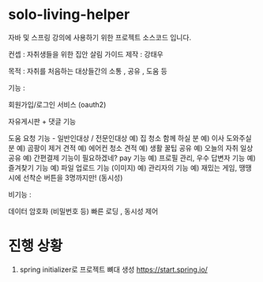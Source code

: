 # solo-living-helper
자바 및 스프링 강의에 사용하기 위한 프로젝트 소스코드 입니다.

컨셉 : 자취생들을 위한 집안 살림 가이드 
제작 : 강태우

목적 : 자취를 처음하는 대상들간의 소통 , 공유 , 도움 등

기능 : 

회원가입/로그인 서비스 (oauth2) 

자유게시판 + 댓글 기능

도움 요청 기능 - 일반인대상 / 전문인대상
예) 집 청소 함께 하실 분
예) 이사 도와주실 분
예) 곰팡이 제거 견적
예) 에어컨 청소 견적
예) 생활 꿀팁 공유
예) 오늘의 자취 일상 공유
예) 간편결제 기능이 필요하겠네? pay 기능 
예) 프로필 관리, 우수 답변자 기능 
예) 즐겨찾기 기능
예) 파일 업로드 기능 (이미지) 
예) 관리자의 기능 
예) 재밌는 게임, 땡땡시에 선착순 버튼을 3명까지만! (동시성) 

비기능 : 

데이터 암호화 (비밀번호 등) 
빠른 로딩 , 동시성 제어


# 진행 상황 
1. spring initializer로 프로젝트 뼈대 생성
https://start.spring.io/




